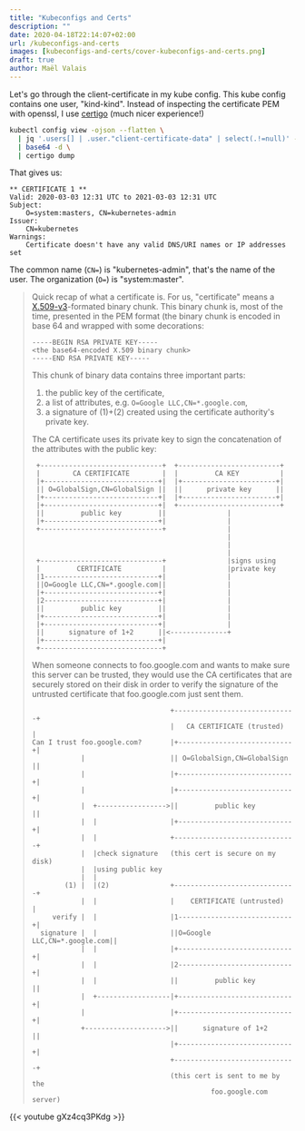 ```yaml
---
title: "Kubeconfigs and Certs"
description: ""
date: 2020-04-18T22:14:07+02:00
url: /kubeconfigs-and-certs
images: [kubeconfigs-and-certs/cover-kubeconfigs-and-certs.png]
draft: true
author: Maël Valais
---
```


Let's go through the client-certificate in my kube config. This kube config
contains one user, "kind-kind". Instead of inspecting the certificate PEM
with openssl, I use [certigo](https://github.com/square/certigo) (much
nicer experience!)

```sh
kubectl config view -ojson --flatten \
  | jq '.users[] | .user."client-certificate-data" | select(.!=null)' -r \
  | base64 -d \
  | certigo dump
```

That gives us:

```plain
** CERTIFICATE 1 **
Valid: 2020-03-03 12:31 UTC to 2021-03-03 12:31 UTC
Subject:
    O=system:masters, CN=kubernetes-admin
Issuer:
    CN=kubernetes
Warnings:
    Certificate doesn't have any valid DNS/URI names or IP addresses set
```

The common name (`CN=`) is "kubernetes-admin", that's the name of the user.
The organization (`O=`) is "system:master".

> Quick recap of what a certificate is. For us, "certificate" means a
> [X.509-v3](https://tools.ietf.org/html/rfc5280#section-4.1)-formated
> binary chunk. This binary chunk is, most of the time, presented in the
> PEM format (the binary chunk is encoded in base 64 and wrapped with some
> decorations:
>
> ```
> -----BEGIN RSA PRIVATE KEY-----
> <the base64-encoded X.509 binary chunk>
> -----END RSA PRIVATE KEY-----
> ```
>
> This chunk of binary data contains three important parts:
>
> 1) the public key of the certificate,
> 2) a list of attributes, e.g. `O=Google LLC,CN=*.google.com`,
> 3) a signature of (1)+(2) created using the certificate authority's
>    private key.
>
> The CA certificate uses its private key to sign the concatenation of the
> attributes with the public key:
>
> <div class="nohighlight">
>
> ```plain
>  +------------------------------+  +-------------------------+
>  |        CA CERTIFICATE        |  |         CA KEY          |
>  |+----------------------------+|  |+-----------------------+|
>  || O=GlobalSign,CN=GlobalSign ||  ||      private key      ||
>  |+----------------------------+|  |+-----------------------+|
>  |+----------------------------+|  +-------------------------+
>  ||         public key         ||               |
>  |+----------------------------+|               |
>  +------------------------------+               |
>                                                 |
>                                                 |
>                                                 |
>  +------------------------------+               |signs using
>  |         CERTIFICATE          |               |private key
>  |1----------------------------+|               |
>  ||O=Google LLC,CN=*.google.com||               |
>  |+----------------------------+|               |
>  |2----------------------------+|               |
>  ||         public key         ||               |
>  |+----------------------------+|               |
>  |+----------------------------+|               |
>  ||      signature of 1+2      ||<--------------+
>  |+----------------------------+|
>  +------------------------------+
> ```
>
> </div>
>
> When someone connects to foo.google.com and wants to make sure this
> server can be trusted, they would use the CA certificates that are
> securely stored on their disk in order to verify the signature of the
> untrusted certificate that foo.google.com just sent them.
>
> <div class="nohighlight">
>
> ```plain
>                                   +------------------------------+
>                                   |   CA CERTIFICATE (trusted)   |
> Can I trust foo.google.com?       |+----------------------------+|
>             |                     || O=GlobalSign,CN=GlobalSign ||
>             |                     |+----------------------------+|
>             |                     |+----------------------------+|
>             |  +----------------->||         public key         ||
>             |  |                  |+----------------------------+|
>             |  |                  +------------------------------+
>             |  |check signature   (this cert is secure on my disk)
>             |  |using public key
>             |  |
>         (1) |  |(2)               +------------------------------+
>             |  |                  |    CERTIFICATE (untrusted)   |
>      verify |  |                  |1----------------------------+|
>   signature |  |                  ||O=Google LLC,CN=*.google.com||
>             |  |                  |+----------------------------+|
>             |  |                  |2----------------------------+|
>             |  |                  ||         public key         ||
>             |  +------------------|+----------------------------+|
>             |                     |+----------------------------+|
>             +-------------------->||      signature of 1+2      ||
>                                   |+----------------------------+|
>                                   +------------------------------+
>                                   (this cert is sent to me by the
>                                             foo.google.com server)
> ```
>
> </div>
<!--
https://textik.com/#d85b4624473ca862
-->

{{< youtube gXz4cq3PKdg >}}


